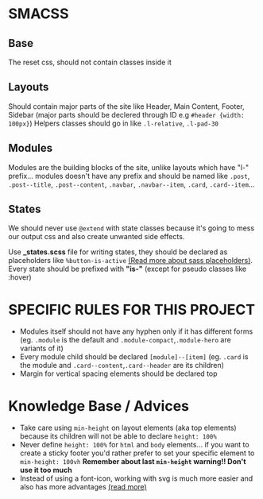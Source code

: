 # SMACSS

## Base
  The reset css, should not contain classes inside it

## Layouts
  Should contain major parts of the site like Header, Main Content, Footer, Sidebar (major parts should be declered
  through ID e.g `#header {width: 100px}`)
  Helpers classes should go in like `.l-relative`, `.l-pad-30`

## Modules
  Modules are the building blocks of the site, unlike layouts which have "l-" prefix... modules doesn't have any prefix
  and should be named like `.post`, `.post--title`, `.post--content`, `.navbar`, `.navbar--item`, `.card`, `.card--item`...

## States
  We should never use `@extend` with state classes because it's going to mess our output css and also create unwanted
  side effects.
  
  Use **_states.scss** file for writing states, they should be declared as placeholders like `%button-is-active` 
  [(Read more about sass placeholders)](http://thesassway.com/intermediate/understanding-placeholder-selectors). Every state should be prefixed with **"is-"** (except for pseudo classes like :hover)


# SPECIFIC RULES FOR THIS PROJECT
- Modules itself should not have any hyphen only if it has different forms (eg. `.module` is the default and `.module-compact`,`.module-hero` are variants of it)
- Every module child should be declared `[module]--[item]` (eg. `.card` is the module and `.card--content`,`.card--header` are its children)
- Margin for vertical spacing elements should be declared top

# Knowledge Base / Advices
- Take care using `min-height` on layout elements (aka top elements) because its children will not be able to declare `height: 100%`
- Never define `height: 100%` for `html` and `body` elements... if you want to create a sticky footer you'd rather prefer to set your specific element to `min-height: 100vh` **Remember about last `min-height` warning!! Don't use it too much**
- Instead of using a font-icon, working with svg is much more easier and also has more advantages [(read more)](https://goo.gl/PQ7mo4)
